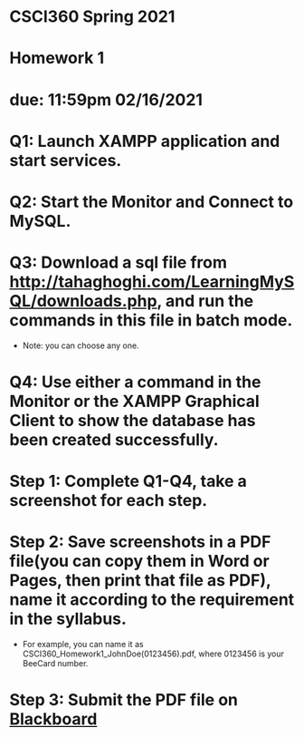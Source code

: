 # CSCI360 Spring 2021
# Homework 1
# due: 11:59pm 02/16/2021

# Q1: Launch XAMPP application and start services.
# Q2: Start the Monitor and Connect to MySQL.
# Q3: Download a sql file from http://tahaghoghi.com/LearningMySQL/downloads.php, and run the commands in this file in batch mode.
+ Note: you can choose any one.
# Q4: Use either a command in the Monitor or the XAMPP Graphical Client to show the database has been created successfully.

# Step 1: Complete Q1-Q4, take a screenshot for each step.
# Step 2: Save screenshots in a PDF file(you can copy them in Word or Pages, then print that file as PDF), name it according to the requirement in the syllabus.
+ For example, you can name it as CSCI360_Homework1_JohnDoe(0123456).pdf, where 0123456 is your BeeCard number.
# Step 3: Submit the PDF file on [Blackboard](https://blackboard.sau.edu/)
